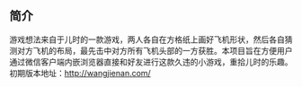 ﻿## 简介

游戏想法来自于儿时的一款游戏，两人各自在方格纸上画好飞机形状，然后各自猜测对方飞机的布局，最先击中对方所有飞机头部的一方获胜。本项目旨在方便用户通过微信客户端内嵌浏览器直接和好友进行这款久违的小游戏，重拾儿时的乐趣。初期版本地址：http://wangjienan.com/
